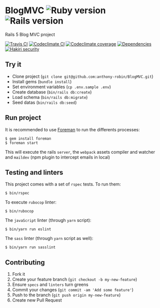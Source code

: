 # BlogMVC ![Ruby version](https://img.shields.io/badge/Ruby-2.4.1-5aaed7.svg?style=flat-square) ![Rails version](https://img.shields.io/badge/Rails-5.1.1-5aaed7.svg?style=flat-square)

Rails 5 Blog MVC project

[![Travis CI](https://travis-ci.org/anthony-robin/BlogMVC.svg?branch=master)](https://travis-ci.org/anthony-robin/BlogMVC)
[![Codeclimate CI](https://codeclimate.com/github/anthony-robin/BlogMVC/badges/gpa.svg)](https://codeclimate.com/github/anthony-robin/BlogMVC)
[![Codeclimate coverage](https://codeclimate.com/github/anthony-robin/BlogMVC/badges/coverage.svg)](https://codeclimate.com/github/anthony-robin/BlogMVC/coverage)
[![Dependencies](https://gemnasium.com/badges/github.com/anthony-robin/BlogMVC.svg)](https://gemnasium.com/github.com/anthony-robin/BlogMVC)
[![Hakiri security](https://hakiri.io/github/anthony-robin/BlogMVC/master.svg)](https://hakiri.io/github/anthony-robin/BlogMVC/master)

## Try it
- Clone project (`git clone git@github.com:anthony-robin/BlogMVC.git`)
- Install gems (`bundle install`)
- Set environment variables (`cp .env.sample .env`)
- Create database (`bin/rails db:create`)
- Load schema (`bin/rails db:migrate`)
- Seed datas (`bin/rails db:seed`)

## Run project
It is recommended to use [Foreman](https://github.com/ddollar/foreman) to run the differents processes:

```shell
$ gem install foreman
$ foreman start
```

This will execute the rails `server`, the `webpack` assets compiler and watcher and `maildev` (npm plugin to intercept emails in local)

## Testing and linters
This project comes with a set of `rspec` tests. To run them:
```shell
$ bin/rspec
```

To execute `rubocop` linter:
```shell
$ bin/rubocop
```

The `javaScript` linter (through `yarn` script):
```shell
$ bin/yarn run eslint
```

The `sass` linter (through `yarn` script as well):
```shell
$ bin/yarn run sasslint
```

## Contributing
1. Fork it
2. Create your feature branch (`git checkout -b my-new-feature`)
3. Ensure `specs` and `linters` turn greens
4. Commit your changes (`git commit -am 'Add some feature'`)
5. Push to the branch (`git push origin my-new-feature`)
6. Create new Pull Request
